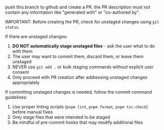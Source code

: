 push this branch to github and create a PR. the PR description must not contain any information like "generated with" or "co-authored by".

IMPORTANT: Before creating the PR, check for unstaged changes using `git status`. 

If there are unstaged changes:
1. **DO NOT automatically stage unstaged files** - ask the user what to do with them
2. The user may want to commit them, discard them, or leave them unstaged
3. NEVER use `git add .` or bulk staging commands without explicit user consent
4. Only proceed with PR creation after addressing unstaged changes appropriately

If committing unstaged changes is needed, follow the commit command guidelines:
1. Use proper linting scripts (`pnpm lint`, `pnpm format`, `pnpm tsc:check`) before manual fixes
2. Only stage files that were intended to be staged
3. Be mindful of pre-commit hooks that may modify additional files
